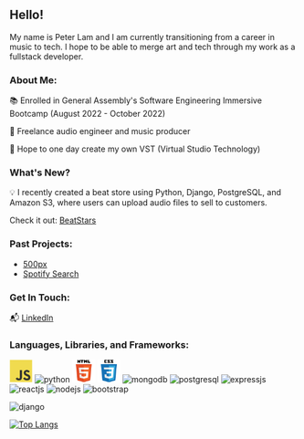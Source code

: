 ## Hello! 

My name is Peter Lam and I am currently transitioning from a career in music to tech. I hope to be able to merge art and tech through my work as a fullstack developer.

### About Me:
📚 Enrolled in General Assembly's Software Engineering Immersive Bootcamp (August 2022 - October 2022)

🎹 Freelance audio engineer and music producer

🔮 Hope to one day create my own VST (Virtual Studio Technology)

### What's New?
💡 I recently created a beat store using Python, Django, PostgreSQL, and Amazon S3, where users can upload audio files to sell to customers. 

Check it out:
[BeatStars](https://github.com/plam1216/beatstore)

### Past Projects:
- [500px](https://github.com/plam1216/500px)
- [Spotify Search](https://github.com/plam1216/Spotify_Search)

### Get In Touch:
📬 [LinkedIn](https://www.linkedin.com/in/plam1216/)

### Languages, Libraries, and Frameworks:
<p>
  <img src="https://raw.githubusercontent.com/devicons/devicon/master/icons/javascript/javascript-original.svg" alt="javascript" width="40" height="40"/> 
  
  <img src="https://cdn.jsdelivr.net/gh/devicons/devicon/icons/python/python-original.svg" alt="python" width="40" height="40"/>

  <img src="https://raw.githubusercontent.com/devicons/devicon/master/icons/html5/html5-original-wordmark.svg" alt="html5" width="40" height="40"/> 

  <img src="https://raw.githubusercontent.com/devicons/devicon/master/icons/css3/css3-original-wordmark.svg" alt="css3" width="40" height="40"/> 
  
  <img src="https://cdn.jsdelivr.net/gh/devicons/devicon/icons/mongodb/mongodb-plain-wordmark.svg" alt="mongodb" width="40" height="40"/>

  <img src="https://cdn.jsdelivr.net/gh/devicons/devicon/icons/postgresql/postgresql-original.svg" alt="postgresql" width="40" height="40"/>

  <img src="https://cdn.jsdelivr.net/gh/devicons/devicon/icons/express/express-original.svg" alt="expressjs" width="40" height="40"/>
  
  <img src="https://cdn.jsdelivr.net/gh/devicons/devicon/icons/react/react-original-wordmark.svg" alt="reactjs" width="40" height="40"/>
  
  <img src="https://cdn.jsdelivr.net/gh/devicons/devicon/icons/nodejs/nodejs-original.svg" alt="nodejs" width="40" height="40"/>

  <img src="https://cdn.jsdelivr.net/gh/devicons/devicon/icons/bootstrap/bootstrap-original.svg" alt="bootstrap" width="40" height="40"/>
</p>

  <img src="https://cdn.jsdelivr.net/gh/devicons/devicon/icons/django/django-plain.svg" alt="django" width="40" height="40"/>

[![Top Langs](https://github-readme-stats.vercel.app/api/top-langs/?username=plam1216&layout=compact)](https://github.com/plam1216/github-readme-stats)
